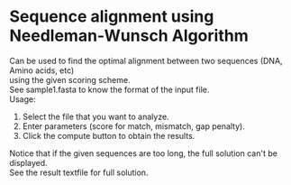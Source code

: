 # Sequence alignment using Needleman-Wunsch Algorithm
Can be used to find the optimal alignment between two sequences (DNA, Amino acids, etc) \
using the given scoring scheme. \
See sample1.fasta to know the format of the input file. \
Usage: 
1. Select the file that you want to analyze. 
2. Enter parameters (score for match, mismatch, gap penalty). 
3. Click the compute button to obtain the results. 

Notice that if the given sequences are too long, the full solution can't be displayed. \
See the result textfile for full solution.

